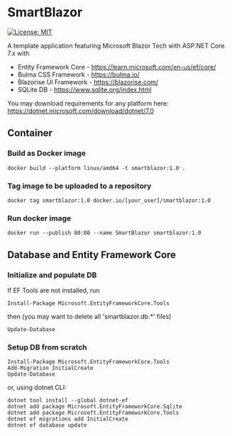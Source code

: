 # SmartBlazor

[![License: MIT](https://img.shields.io/badge/License-MIT-yellow.svg)](https://opensource.org/licenses/MIT)

A template application featuring Microsoft Blazor Tech with ASP.NET Core 7.x with

- Entity Framework Core - https://learn.microsoft.com/en-us/ef/core/
- Bulma CSS Framework - https://bulma.io/
- Blazorise UI Framework - https://blazorise.com/
- SQLite DB - https://www.sqlite.org/index.html

You may download requirements for any platform here: https://dotnet.microsoft.com/download/dotnet/7.0


## Container

### Build as Docker image

    docker build --platform linux/amd64 -t smartblazor:1.0 .

### Tag image to be uploaded to a repository

    docker tag smartblazor:1.0 docker.io/[your_user]/smartblazor:1.0

### Run docker image

    docker run --publish 80:80 --name SmartBlazor smartblazor:1.0 


## Database and Entity Framework Core

### Initialize and populate DB

If EF Tools are not installed, run

    Install-Package Microsoft.EntityFrameworkCore.Tools

then (you may want to delete all 'smartblazor.db.*' files)

    Update-Database


### Setup DB from scratch

    Install-Package Microsoft.EntityFrameworkCore.Tools
    Add-Migration InitialCreate
    Update-Database

or, using dotnet CLI:

    dotnet tool install --global dotnet-ef
    dotnet add package Microsoft.EntityFrameworkCore.Sqlite
    dotnet add package Microsoft.EntityFrameworkCore.Tools
    dotnet ef migrations add InitialCreate
    dotnet ef database update

